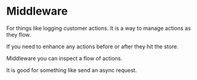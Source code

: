 # Middleware

For things like logging customer actions.
It is a way to manage actions as they flow.


If you need to enhance any actions before or after they hit the store.

Middleware you can inspect a flow of actions.

It is good for something like send an async request.
